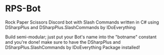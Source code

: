 # RPS-Bot
Rock Paper Scissors Discord bot with Slash Commands written in C# using DSharpPlus and DSharpPlus.SlashCommands by IDoEverything

Build semi-modular; just put your Bot's name into the "botname" constant and you're done!
make sure to have the DSharpPlus and DSharpPlus.SlashCommands by IDoEverything Package installed!
